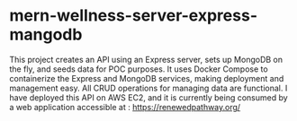 # mern-wellness-server-express-mangodb

This project creates an API using an Express server, sets up MongoDB on the fly, and seeds data for POC purposes.
It uses Docker Compose to containerize the Express and MongoDB services, making deployment and management easy.
All CRUD operations for managing data are functional.
I have deployed this API on AWS EC2, and it is currently being consumed by a web application accessible at : https://renewedpathway.org/